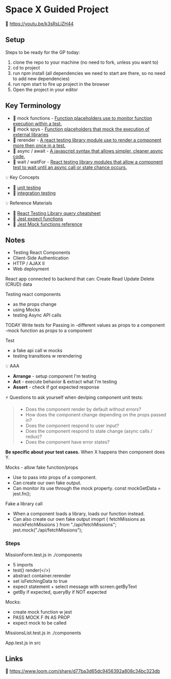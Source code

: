 # Space X Guided Project
🎥 https://youtu.be/k3sRsLjZH44

## Setup
Steps to be ready for the GP today:
1. clone the repo to your machine (no need to fork, unless you want to)
1. cd to project
1. run npm install (all dependencies we need to start are there, so no need to add new dependencies)
1. run npm start to fire up project in the browser
1. Open the project in your editor

## Key Terminology
* 📝 mock functions - [Function placeholders use to monitor function execution within a test.](https://jestjs.io/docs/en/mock-functions.html)
* 📝 mock spys - [Function placeholders that mock the execution of external libraries](https://silvenon.com/blog/mocking-with-jest/functions)
* 📝 rerender - [A react testing library module use to render a component more then once in a test.](https://testing-library.com/docs/react-testing-library/api/#rerender)
* 📝 async / await - [A javascript syntax that allows simpler, cleaner async code.](https://javascript.info/async-await)
* 📝 wait / waitFor - [React testing library modules that allow a component test to wait until an async call or state chance occurs.](https://testing-library.com/docs/dom-testing-library/api-async/)

💡 Key Concepts
* 📝 [unit testing](https://www.guru99.com/unit-testing-guide.html)
* 📝 [integration testing](https://www.guru99.com/unit-testing-guide.html)

💡 Reference Materials
* 📝 [React Testing Library query cheatsheet](https://testing-library.com/docs/react-testing-library/cheatsheet/)
* 📝 [Jest expect functions](https://jestjs.io/docs/en/expect.html)
* 📝 [Jest Mock functions reference](https://www.w3resource.com/jest/mock-functions-api-reference.php)

## Notes
- Testing React Components
- Client-Side Authentication
- HTTP / AJAX II
- Web deployment

React app connected to backend that can: Create Read Update Delete (CRUD) data

Testing react components
- as the props change
- using Mocks
- testing Async API calls

TODAY
Write tests for Passing in
-different values as props to a component
-mock function as props to a component

Test
- a fake api call w mocks
- testing transitions w rerendering

💡 AAA
* __Arrange__ - setup component I'm testing
* __Act__ - execute behavior & extract what I'm testing
* __Assert__ - check if got expected response

⚡ Questions to ask yourself when devlping component unit tests:
> * Does the component render by default without errors?
> * How does the component change depending on the props passed in?
> * Does the component respond to user input?
> * Does the component respond to state change (async calls / redux)?
> * Does the component have error states?

__Be specific about your test cases.__
When X happens then component does Y.

Mocks - allow fake function/props
- Use to pass into props of a component.
- Can create our own fake output.
- Can monitor its use through the mock property.
const mockGetData = jest.fn();

Fake a library call
- When a component loads a library, loads our function instead.
- Can also create our own fake output
imoprt { fetchMissions as mockFetchMissions } from "./api/fetchMissions";
jest.mock("./api/fetchMissions");


### Steps
MissionForm.test.js in ./components
* 5 imports
* test() render(</>)
* abstract container.rerender 
* set isFetchingData to true
* expect statement + select message with screen.getByText
* getBy if expected, queryBy if NOT expected

Mocks:
* create mock function w jest
* PASS MOCK F IN AS PROP
* expect mock to be called

MissionsList.test.js in ./components

App.test.js in src



## Links
🎥 https://www.loom.com/share/d77ba3d65dc9456392a808c34bc323db